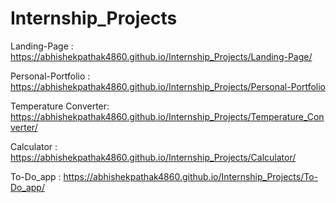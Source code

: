 # Internship_Projects

Landing-Page : https://abhishekpathak4860.github.io/Internship_Projects/Landing-Page/

Personal-Portfolio :  https://abhishekpathak4860.github.io/Internship_Projects/Personal-Portfolio

Temperature Converter: https://abhishekpathak4860.github.io/Internship_Projects/Temperature_Converter/

Calculator : https://abhishekpathak4860.github.io/Internship_Projects/Calculator/

To-Do_app : https://abhishekpathak4860.github.io/Internship_Projects/To-Do_app/
